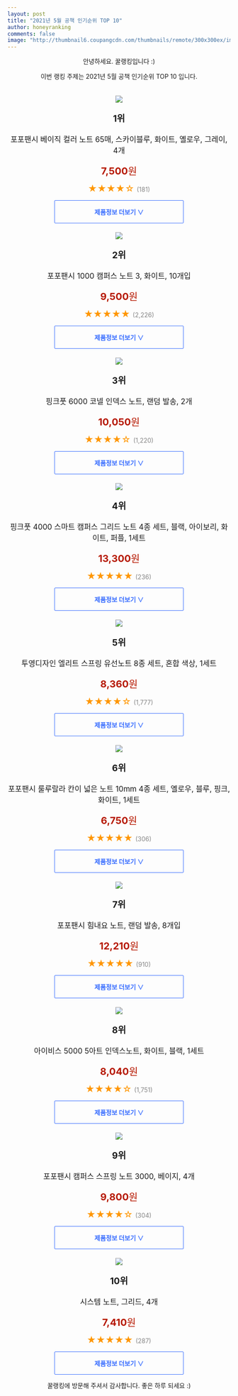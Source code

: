 ```yaml
--- 
layout: post 
title: "2021년 5월 공책 인기순위 TOP 10" 
author: honeyranking 
comments: false 
image: "http://thumbnail6.coupangcdn.com/thumbnails/remote/300x300ex/image/retail/images/2020/07/23/14/6/c42caf70-f41c-4db5-a4e7-f1d6ed3b273f.jpg" 
--- 
```

<p style="text-align: center;">안녕하세요. 꿀랭킹입니다 :)</p> <p style="text-align: center;">이번 랭킹 주제는 2021년 5월 공책 인기순위 TOP 10 입니다.</p><center><img src="http://thumbnail6.coupangcdn.com/thumbnails/remote/300x300ex/image/retail/images/2020/07/23/14/6/c42caf70-f41c-4db5-a4e7-f1d6ed3b273f.jpg" style="margin-top:20px" /></center> <p style="text-align: center; font-size: 20px"><b>1위</b></p> <p style="text-align: center; font-size: 17px">포포팬시 베이직 컬러 노트 65매, 스카이블루, 화이트, 옐로우, 그레이, 4개</p> <p style="text-align: center;"><span style="color: #b61800; font-size: 22px;"><b>7,500</b>원</span></p> <p style="text-align: center;"><span style="color: #ff9600; font-size: 20px;">★★★★☆ </span><span style="color: #878787;">(181)</span></p> <center><a href="https://coupa.ng/b0n4eA"> <div style="font-size: 14px; display: inline-block; padding: 15px 90px; color: #346aff; border-radius: 2px; border: 1px solid #346aff; cursor: pointer;"><b>제품정보 더보기 &or;</b></div> </a></center><center><img src="http://thumbnail8.coupangcdn.com/thumbnails/remote/300x300ex/image/retail/images/30335665994690-9cc97539-14fd-4dd4-b78c-919ae5da3897.jpg" style="margin-top:20px" /></center> <p style="text-align: center; font-size: 20px"><b>2위</b></p> <p style="text-align: center; font-size: 17px">포포팬시 1000 캠퍼스 노트 3, 화이트, 10개입</p> <p style="text-align: center;"><span style="color: #b61800; font-size: 22px;"><b>9,500</b>원</span></p> <p style="text-align: center;"><span style="color: #ff9600; font-size: 20px;">★★★★★ </span><span style="color: #878787;">(2,226)</span></p> <center><a href="https://coupa.ng/b0n4eC"> <div style="font-size: 14px; display: inline-block; padding: 15px 90px; color: #346aff; border-radius: 2px; border: 1px solid #346aff; cursor: pointer;"><b>제품정보 더보기 &or;</b></div> </a></center><center><img src="http://thumbnail8.coupangcdn.com/thumbnails/remote/300x300ex/image/retail/images/2020/01/29/14/7/14f39444-b45b-4aa5-b677-c601fdea87b4.jpg" style="margin-top:20px" /></center> <p style="text-align: center; font-size: 20px"><b>3위</b></p> <p style="text-align: center; font-size: 17px">핑크풋 6000 코넬 인덱스 노트, 랜덤 발송, 2개</p> <p style="text-align: center;"><span style="color: #b61800; font-size: 22px;"><b>10,050</b>원</span></p> <p style="text-align: center;"><span style="color: #ff9600; font-size: 20px;">★★★★☆ </span><span style="color: #878787;">(1,220)</span></p> <center><a href="https://coupa.ng/b0n4eD"> <div style="font-size: 14px; display: inline-block; padding: 15px 90px; color: #346aff; border-radius: 2px; border: 1px solid #346aff; cursor: pointer;"><b>제품정보 더보기 &or;</b></div> </a></center><center><img src="http://thumbnail9.coupangcdn.com/thumbnails/remote/300x300ex/image/retail/images/2020/05/20/13/3/49543601-e38d-4132-8c15-6395c6340fe1.jpg" style="margin-top:20px" /></center> <p style="text-align: center; font-size: 20px"><b>4위</b></p> <p style="text-align: center; font-size: 17px">핑크풋 4000 스마트 캠퍼스 그리드 노트 4종 세트, 블랙, 아이보리, 화이트, 퍼플, 1세트</p> <p style="text-align: center;"><span style="color: #b61800; font-size: 22px;"><b>13,300</b>원</span></p> <p style="text-align: center;"><span style="color: #ff9600; font-size: 20px;">★★★★★ </span><span style="color: #878787;">(236)</span></p> <center><a href="https://coupa.ng/b0n4eF"> <div style="font-size: 14px; display: inline-block; padding: 15px 90px; color: #346aff; border-radius: 2px; border: 1px solid #346aff; cursor: pointer;"><b>제품정보 더보기 &or;</b></div> </a></center><center><img src="http://thumbnail8.coupangcdn.com/thumbnails/remote/300x300ex/image/product/image/vendoritem/2018/10/17/3542985544/649df54a-6834-4543-8f1c-360d9f2881d0.jpg" style="margin-top:20px" /></center> <p style="text-align: center; font-size: 20px"><b>5위</b></p> <p style="text-align: center; font-size: 17px">투영디자인 엘리트 스프링 유선노트 8종 세트, 혼합 색상, 1세트</p> <p style="text-align: center;"><span style="color: #b61800; font-size: 22px;"><b>8,360</b>원</span></p> <p style="text-align: center;"><span style="color: #ff9600; font-size: 20px;">★★★★☆ </span><span style="color: #878787;">(1,777)</span></p> <center><a href="https://coupa.ng/b0n4eK"> <div style="font-size: 14px; display: inline-block; padding: 15px 90px; color: #346aff; border-radius: 2px; border: 1px solid #346aff; cursor: pointer;"><b>제품정보 더보기 &or;</b></div> </a></center><center><img src="http://thumbnail6.coupangcdn.com/thumbnails/remote/300x300ex/image/retail/images/2020/04/23/9/6/2fecc829-dd1d-42db-b88b-487429bcac6e.jpg" style="margin-top:20px" /></center> <p style="text-align: center; font-size: 20px"><b>6위</b></p> <p style="text-align: center; font-size: 17px">포포팬시 룰루랄라 칸이 넓은 노트 10mm 4종 세트, 옐로우, 블루, 핑크, 화이트, 1세트</p> <p style="text-align: center;"><span style="color: #b61800; font-size: 22px;"><b>6,750</b>원</span></p> <p style="text-align: center;"><span style="color: #ff9600; font-size: 20px;">★★★★★ </span><span style="color: #878787;">(306)</span></p> <center><a href="https://coupa.ng/b0n4eM"> <div style="font-size: 14px; display: inline-block; padding: 15px 90px; color: #346aff; border-radius: 2px; border: 1px solid #346aff; cursor: pointer;"><b>제품정보 더보기 &or;</b></div> </a></center><center><img src="http://thumbnail9.coupangcdn.com/thumbnails/remote/300x300ex/image/product/image/vendoritem/2019/06/18/4374745312/7c1644f6-5217-423b-8d7b-feb3500c06d5.jpg" style="margin-top:20px" /></center> <p style="text-align: center; font-size: 20px"><b>7위</b></p> <p style="text-align: center; font-size: 17px">포포팬시 힘내요 노트, 랜덤 발송, 8개입</p> <p style="text-align: center;"><span style="color: #b61800; font-size: 22px;"><b>12,210</b>원</span></p> <p style="text-align: center;"><span style="color: #ff9600; font-size: 20px;">★★★★★ </span><span style="color: #878787;">(910)</span></p> <center><a href="https://coupa.ng/b0n4eN"> <div style="font-size: 14px; display: inline-block; padding: 15px 90px; color: #346aff; border-radius: 2px; border: 1px solid #346aff; cursor: pointer;"><b>제품정보 더보기 &or;</b></div> </a></center><center><img src="http://thumbnail7.coupangcdn.com/thumbnails/remote/300x300ex/image/retail/images/64341271163365-d402e00a-b225-4ce2-87ce-50edc7566ec7.jpg" style="margin-top:20px" /></center> <p style="text-align: center; font-size: 20px"><b>8위</b></p> <p style="text-align: center; font-size: 17px">아이비스 5000 5아트 인덱스노트, 화이트, 블랙, 1세트</p> <p style="text-align: center;"><span style="color: #b61800; font-size: 22px;"><b>8,040</b>원</span></p> <p style="text-align: center;"><span style="color: #ff9600; font-size: 20px;">★★★★☆ </span><span style="color: #878787;">(1,751)</span></p> <center><a href="https://coupa.ng/b0n4eQ"> <div style="font-size: 14px; display: inline-block; padding: 15px 90px; color: #346aff; border-radius: 2px; border: 1px solid #346aff; cursor: pointer;"><b>제품정보 더보기 &or;</b></div> </a></center><center><img src="http://thumbnail6.coupangcdn.com/thumbnails/remote/300x300ex/image/retail/images/2020/01/09/10/7/5e2f3a0d-3c37-465d-8121-de17690a2d72.jpg" style="margin-top:20px" /></center> <p style="text-align: center; font-size: 20px"><b>9위</b></p> <p style="text-align: center; font-size: 17px">포포팬시 캠퍼스 스프링 노트 3000, 베이지, 4개</p> <p style="text-align: center;"><span style="color: #b61800; font-size: 22px;"><b>9,800</b>원</span></p> <p style="text-align: center;"><span style="color: #ff9600; font-size: 20px;">★★★★☆ </span><span style="color: #878787;">(304)</span></p> <center><a href="https://coupa.ng/b0n4eU"> <div style="font-size: 14px; display: inline-block; padding: 15px 90px; color: #346aff; border-radius: 2px; border: 1px solid #346aff; cursor: pointer;"><b>제품정보 더보기 &or;</b></div> </a></center><center><img src="http://thumbnail9.coupangcdn.com/thumbnails/remote/300x300ex/image/retail/images/2020/09/08/18/5/d53ad5fa-854c-42e2-90e9-0db6fdab3c8d.jpg" style="margin-top:20px" /></center> <p style="text-align: center; font-size: 20px"><b>10위</b></p> <p style="text-align: center; font-size: 17px">시스템 노트, 그리드, 4개</p> <p style="text-align: center;"><span style="color: #b61800; font-size: 22px;"><b>7,410</b>원</span></p> <p style="text-align: center;"><span style="color: #ff9600; font-size: 20px;">★★★★★ </span><span style="color: #878787;">(287)</span></p> <center><a href="https://coupa.ng/b0n4e0"> <div style="font-size: 14px; display: inline-block; padding: 15px 90px; color: #346aff; border-radius: 2px; border: 1px solid #346aff; cursor: pointer;"><b>제품정보 더보기 &or;</b></div> </a></center> <p style="text-align: center;">꿀랭킹에 방문해 주셔서 감사합니다. 좋은 하루 되세요 :)</p>
